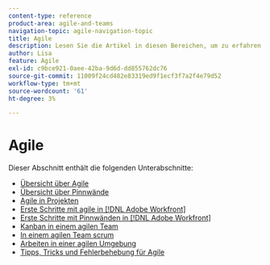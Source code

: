 ```yaml
---
content-type: reference
product-area: agile-and-teams
navigation-topic: agile-navigation-topic
title: Agile
description: Lesen Sie die Artikel in diesen Bereichen, um zu erfahren, wie Sie Agile in Adobe Workfront verwenden.
author: Lisa
feature: Agile
exl-id: c9bce921-0aee-42ba-9d6d-dd855762dc76
source-git-commit: 11009f24cd482e83319ed9f1ecf3f7a2f4e79d52
workflow-type: tm+mt
source-wordcount: '61'
ht-degree: 3%

---
```


# Agile

Dieser Abschnitt enthält die folgenden Unterabschnitte:

* [Übersicht über Agile](../agile/agile-overview.md)
* [Übersicht über Pinnwände](../agile/boards-overview.md)
* [Agile in Projekten](../agile/agile-in-projects/agile-in-projects.md)
* [Erste Schritte mit agile in [!DNL Adobe Workfront]](../agile/get-started-with-agile-in-workfront/get-started-with-agile.md)
* [Erste Schritte mit Pinnwänden in [!DNL Adobe Workfront]](../agile/get-started-with-boards/get-started-with-boards.md)
* [Kanban in einem agilen Team](../agile/use-kanban-in-an-agile-team/using-kanban-in-an-agile-team.md)
* [In einem agilen Team scrum](../agile/use-scrum-in-an-agile-team/scrum-in-an-agile-team.md)
* [Arbeiten in einer agilen Umgebung](../agile/work-in-an-agile-environment/work-in-an-agile-environment.md)
* [Tipps, Tricks und Fehlerbehebung für Agile](../agile/tips-tricks-and-troubleshooting/tips-tricks-troubleshooting-agile.md)
